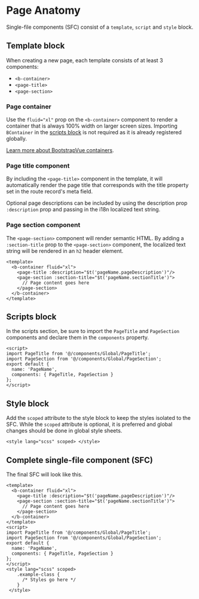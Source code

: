 # Page Anatomy
Single-file components (SFC) consist of a `template`, `script` and `style` block.

## Template block
When creating a new page, each template consists of at least 3 components:
- `<b-container>`
- `<page-title>`
- `<page-section>`

### Page container
Use the `fluid="xl"` prop on the `<b-container>` component to render a container that is always 100% width on larger screen sizes. Importing `BContainer` in the [scripts block](#scripts-block) is not required as it is already registered globally.

[Learn more about BootstrapVue containers](https://bootstrap-vue.org/docs/components/layout#responsive-fluid-containers).

### Page title component
By including the `<page-title>` component in the template, it will automatically render the page title that corresponds with the title property set in the route record's meta field.

Optional page descriptions can be included by using the description prop `:description` prop and passing in the i18n localized text string.

### Page section component
The `<page-section>` component will render semantic HTML. By adding a `:section-title` prop to the `<page-section>` component, the localized text string will be rendered in an `h2` header element.
```vue
<template>
  <b-container fluid="xl">
    <page-title :description="$t('pageName.pageDescription')"/>
    <page-section :section-title="$t('pageName.sectionTitle')">
      // Page content goes here
    </page-section>
  </b-container>
</template>
```

## Scripts block
In the scripts section, be sure to import the `PageTitle` and `PageSection` components and declare them in the `components` property.
```vue
<script>
import PageTitle from '@/components/Global/PageTitle';
import PageSection from '@/components/Global/PageSection';
export default {
  name: 'PageName',
  components: { PageTitle, PageSection }
};
</script>
```

## Style block
Add the `scoped` attribute to the style block to keep the styles isolated to the SFC. While the `scoped` attribute is optional, it is preferred and global changes should be done in global style sheets.
```vue
<style lang="scss" scoped> </style>
```

## Complete single-file component (SFC)
The final SFC will look like this.
```vue
<template>
  <b-container fluid="xl">
    <page-title :description="$t('pageName.pageDescription')"/>
    <page-section :section-title="$t('pageName.sectionTitle')">
      // Page content goes here
    </page-section>
  </b-container>
</template>
<script>
import PageTitle from '@/components/Global/PageTitle';
import PageSection from '@/components/Global/PageSection';
export default {
  name: 'PageName',
  components: { PageTitle, PageSection }
};
</script>
<style lang="scss" scoped>
    .example-class {
      /* Styles go here */
    }
 </style>
```